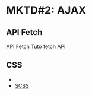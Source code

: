 MKTD#2: AJAX
===

## API Fetch
[API Fetch](https://developer.mozilla.org/en-US/docs/Web/API/Fetch_API/Using_Fetch)
[Tuto fetch API](https://davidwalsh.name/fetch)


## CSS

* [](http://getskeleton.com/#intro)
* [SCSS]()


